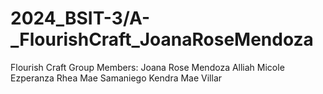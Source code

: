 # 2024_BSIT-3/A-_FlourishCraft_JoanaRoseMendoza
Flourish Craft
Group Members:
Joana Rose Mendoza
Alliah Micole Ezperanza
Rhea Mae Samaniego
Kendra Mae Villar
